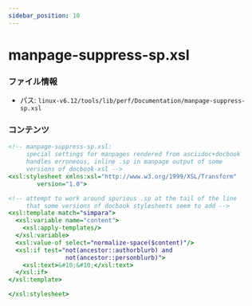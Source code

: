 ```yaml
---
sidebar_position: 10
---
```

# manpage-suppress-sp.xsl

### ファイル情報

- パス: `linux-v6.12/tools/lib/perf/Documentation/manpage-suppress-sp.xsl`

### コンテンツ

```xsl
<!-- manpage-suppress-sp.xsl:
     special settings for manpages rendered from asciidoc+docbook
     handles erroneous, inline .sp in manpage output of some
     versions of docbook-xsl -->
<xsl:stylesheet xmlns:xsl="http://www.w3.org/1999/XSL/Transform"
		version="1.0">

<!-- attempt to work around spurious .sp at the tail of the line
     that some versions of docbook stylesheets seem to add -->
<xsl:template match="simpara">
  <xsl:variable name="content">
    <xsl:apply-templates/>
  </xsl:variable>
  <xsl:value-of select="normalize-space($content)"/>
  <xsl:if test="not(ancestor::authorblurb) and
                not(ancestor::personblurb)">
    <xsl:text>&#10;&#10;</xsl:text>
  </xsl:if>
</xsl:template>

</xsl:stylesheet>

```

